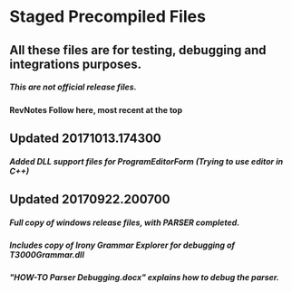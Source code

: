 # Staged Precompiled Files
## All these files are for testing, debugging and integrations purposes.
##### This are not official release files.

#### RevNotes Follow here, most recent at the top

## Updated 20171013.174300
##### Added DLL support files for ProgramEditorForm (Trying to use editor in C++)

## Updated 20170922.200700
##### Full copy of windows release files, with PARSER completed.
##### Includes copy of Irony Grammar Explorer for debugging of T3000Grammar.dll
##### "HOW-TO Parser Debugging.docx" explains how to debug the parser.